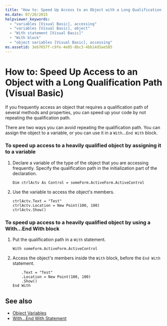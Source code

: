 ```yaml
---
title: "How to: Speed Up Access to an Object with a Long Qualification Path (Visual Basic)"
ms.date: 07/20/2015
helpviewer_keywords: 
  - "variables [Visual Basic], accessing"
  - "variables [Visual Basic], object"
  - "With statement [Visual Basic]"
  - "With block"
  - "object variables [Visual Basic], accessing"
ms.assetid: 3eb7657f-c9fe-4e05-8bc3-4bb14d5ae585
---
```

# How to: Speed Up Access to an Object with a Long Qualification Path (Visual Basic)
If you frequently access an object that requires a qualification path of several methods and properties, you can speed up your code by not repeating the qualification path.  
  
 There are two ways you can avoid repeating the qualification path. You can assign the object to a variable, or you can use it in a `With`...`End With` block.  
  
### To speed up access to a heavily qualified object by assigning it to a variable  
  
1.  Declare a variable of the type of the object that you are accessing frequently. Specify the qualification path in the initialization part of the declaration.  
  
    ```  
    Dim ctrlActv As Control = someForm.ActiveForm.ActiveControl  
    ```  
  
2.  Use the variable to access the object's members.  
  
    ```  
    ctrlActv.Text = "Test"  
    ctrlActv.Location = New Point(100, 100)  
    ctrlActv.Show()  
    ```  
  
### To speed up access to a heavily qualified object by using a With...End With block  
  
1.  Put the qualification path in a `With` statement.  
  
    ```  
    With someForm.ActiveForm.ActiveControl  
    ```  
  
2.  Access the object's members inside the `With` block, before the `End With` statement.  
  
    ```  
        .Text = "Test"  
        .Location = New Point(100, 100)  
        .Show()  
    End With  
    ```  
  
## See also
- [Object Variables](../../../../visual-basic/programming-guide/language-features/variables/object-variables.md)
- [With...End With Statement](../../../../visual-basic/language-reference/statements/with-end-with-statement.md)
